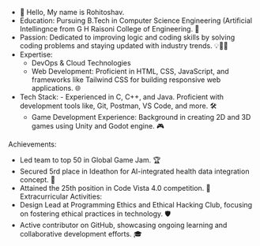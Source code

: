 - 👋 Hello, My name is Rohitoshav.
- Education: Pursuing B.Tech in Computer Science Engineering (Artificial Intellingnce from G H Raisoni College of Engineering. 🏫
- Passion: Dedicated to improving logic and coding skills by solving coding problems and staying updated with industry trends. 💡👨‍💻
- 
  Expertise:
   - DevOps & Cloud Technologies
  -  Web Development: Proficient in HTML, CSS, JavaScript, and frameworks like Tailwind CSS for building responsive web applications. 🌐
 -   Tech Stack:   -  Experienced in C, C++, and Java. Proficient with development tools like, Git, Postman, VS Code, and more. 🛠️
     -  Game Development Experience: Background in creating 2D and 3D games using Unity and Godot engine. 🎮

 Achievements:
 - Led team to top 50 in Global Game Jam. 🏆
- Secured 5rd place in Ideathon for AI-integrated health data integration concept. 🥉
- Attained the 25th position in Code Vista 4.0 competition. 🏅
 Extracurricular Activities:
- Design Lead at Programming Ethics and Ethical Hacking Club, focusing on fostering ethical practices in technology. 🛡️
- Active contributor on GitHub, showcasing ongoing learning and collaborative development efforts. 🎓

<!---
Rohitoshav-Dalve/Rohitoshav-Dalve is a ✨ special ✨ repository because its `README.md` (this file) appears on your GitHub profile.
You can click the Preview link to take a look at your changes.
--->
